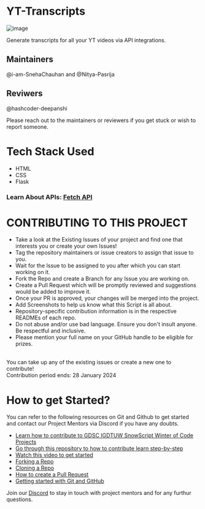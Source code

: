 # YT-Transcripts
![image](https://github.com/hashcoder-deepanshi/YouTube-Transcripts/assets/97171261/9c6570d9-aab5-4003-acc8-167f71af2f2a)

Generate transcripts for all your YT videos via API integrations.

## Maintainers
@i-am-SnehaChauhan and @Nitya-Pasrija 

## Reviwers
@hashcoder-deepanshi

Please reach out to the maintainers or reviewers if you get stuck or wish to report someone.

# Tech Stack Used
* HTML
* CSS
* Flask

### Learn About APIs: [Fetch API](https://youtu.be/38uPRscJXfo?feature=shared)

# CONTRIBUTING TO THIS PROJECT
* Take a look at the Existing Issues of your project and find one that interests you or create your own Issues!
* Tag the repository maintainers or issue creators to assign that issue to you.
* Wait for the Issue to be assigned to you after which you can start working on it.
* Fork the Repo and create a Branch for any Issue you are working on.
* Create a Pull Request which will be promptly reviewed and suggestions would be added to improve it.
* Once your PR is approved, your changes will be merged into the project.
* Add Screenshots to help us know what this Script is all about.
* Repository-specific contribution information is in the respective READMEs of each repo.
* Do not abuse and/or use bad language. Ensure you don't insult anyone. Be respectful and inclusive.
* Please mention your full name on your GitHub handle to be eligible for prizes.<br>
<br>
You can take up any of the existing issues or create a new one to contribute!<br>
Contribution period ends: 28 January 2024

# How to get Started?
You can refer to the following resources on Git and Github to get started and contact our Project Mentors via Discord if you have any doubts.<br>

* [Learn how to contribute to GDSC IGDTUW SnowScript Winter of Code Projects](https://youtu.be/Hcc1LXldeJk?feature=shared)
* [Go through this repository to how to contribute learn step-by-step](https://github.com/firstcontributions/first-contributions)
* [Watch this video to get started](https://youtu.be/SL5KKdmvJ1U?feature=shared)
* [Forking a Repo](https://docs.github.com/en/pull-requests/collaborating-with-pull-requests/working-with-forks/fork-a-repo)
* [Cloning a Repo](https://docs.github.com/en/desktop/working-with-your-remote-repository-on-github-or-github-enterprise/creating-an-issue-or-pull-request-from-github-desktop)
* [How to create a Pull Request](https://opensource.com/article/19/7/create-pull-request-github)
* [Getting started with Git and GitHub](https://towardsdatascience.com/getting-started-with-git-and-github-6fcd0f2d4ac6)<br>

Join our [Discord](https://discord.com/invite/SzpZBPXPVA) to stay in touch with project mentors and for any furthur questions.
